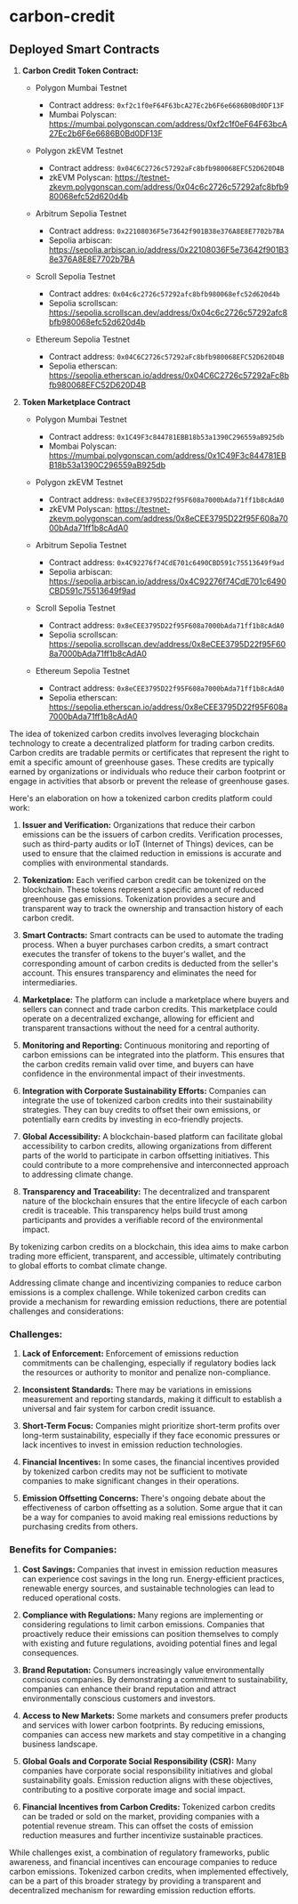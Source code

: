 # carbon-credit

## Deployed Smart Contracts

1. **Carbon Credit Token Contract:** 
   - Polygon Mumbai Testnet
     - Contract address: `0xf2c1f0eF64F63bcA27Ec2b6F6e6686B0Bd0DF13F`
     - Mumbai Polyscan: https://mumbai.polygonscan.com/address/0xf2c1f0eF64F63bcA27Ec2b6F6e6686B0Bd0DF13F

   - Polygon zkEVM Testnet
     - Contract address: `0x04C6C2726c57292aFc8bfb980068EFC52D620D4B`
     - zkEVM Polyscan: https://testnet-zkevm.polygonscan.com/address/0x04c6c2726c57292afc8bfb980068efc52d620d4b

   - Arbitrum Sepolia Testnet
     - Contract address: `0x22108036F5e73642f901B38e376A8E8E7702b7BA`
     - Sepolia arbiscan: https://sepolia.arbiscan.io/address/0x22108036F5e73642f901B38e376A8E8E7702b7BA

   - Scroll Sepolia Testnet
     - Contract addres: `0x04c6c2726c57292afc8bfb980068efc52d620d4b`
     - Sepolia scrollscan: https://sepolia.scrollscan.dev/address/0x04c6c2726c57292afc8bfb980068efc52d620d4b

   - Ethereum Sepolia Testnet
     - Contract address: `0x04C6C2726c57292aFc8bfb980068EFC52D620D4B`
     - Sepolia etherscan: https://sepolia.etherscan.io/address/0x04C6C2726c57292aFc8bfb980068EFC52D620D4B


2. **Token Marketplace Contract**
   - Polygon Mumbai Testnet
     - Contract address: `0x1C49F3c844781EBB18b53a1390C296559aB925db`
     - Mombai Polyscan: https://mumbai.polygonscan.com/address/0x1C49F3c844781EBB18b53a1390C296559aB925db

   - Polygon zkEVM Testnet
     - Contract address: `0x8eCEE3795D22f95F608a7000bAda71ff1b8cAdA0`
     - zkEVM Polyscan: https://testnet-zkevm.polygonscan.com/address/0x8eCEE3795D22f95F608a7000bAda71ff1b8cAdA0

   - Arbitrum Sepolia Testnet
     - Contract address: `0x4C92276f74CdE701c6490CBD591c75513649f9ad`
     - Sepolia arbiscan: https://sepolia.arbiscan.io/address/0x4C92276f74CdE701c6490CBD591c75513649f9ad

   - Scroll Sepolia Testnet
     - Contract address: `0x8eCEE3795D22f95F608a7000bAda71ff1b8cAdA0`
     - Sepolia scrollscan: https://sepolia.scrollscan.dev/address/0x8eCEE3795D22f95F608a7000bAda71ff1b8cAdA0
   
   - Ethereum Sepolia Testnet
     - Contract address: `0x8eCEE3795D22f95F608a7000bAda71ff1b8cAdA0`
     - Sepolia etherscan: https://sepolia.etherscan.io/address/0x8eCEE3795D22f95F608a7000bAda71ff1b8cAdA0


The idea of tokenized carbon credits involves leveraging blockchain technology to create a decentralized platform for trading carbon credits. Carbon credits are tradable permits or certificates that represent the right to emit a specific amount of greenhouse gases. These credits are typically earned by organizations or individuals who reduce their carbon footprint or engage in activities that absorb or prevent the release of greenhouse gases.

Here's an elaboration on how a tokenized carbon credits platform could work:

1. **Issuer and Verification:**
   Organizations that reduce their carbon emissions can be the issuers of carbon credits. Verification processes, such as third-party audits or IoT (Internet of Things) devices, can be used to ensure that the claimed reduction in emissions is accurate and complies with environmental standards.

2. **Tokenization:**
   Each verified carbon credit can be tokenized on the blockchain. These tokens represent a specific amount of reduced greenhouse gas emissions. Tokenization provides a secure and transparent way to track the ownership and transaction history of each carbon credit.

3. **Smart Contracts:**
   Smart contracts can be used to automate the trading process. When a buyer purchases carbon credits, a smart contract executes the transfer of tokens to the buyer's wallet, and the corresponding amount of carbon credits is deducted from the seller's account. This ensures transparency and eliminates the need for intermediaries.

4. **Marketplace:**
   The platform can include a marketplace where buyers and sellers can connect and trade carbon credits. This marketplace could operate on a decentralized exchange, allowing for efficient and transparent transactions without the need for a central authority.

5. **Monitoring and Reporting:**
   Continuous monitoring and reporting of carbon emissions can be integrated into the platform. This ensures that the carbon credits remain valid over time, and buyers can have confidence in the environmental impact of their investments.

6. **Integration with Corporate Sustainability Efforts:**
   Companies can integrate the use of tokenized carbon credits into their sustainability strategies. They can buy credits to offset their own emissions, or potentially earn credits by investing in eco-friendly projects.

7. **Global Accessibility:**
   A blockchain-based platform can facilitate global accessibility to carbon credits, allowing organizations from different parts of the world to participate in carbon offsetting initiatives. This could contribute to a more comprehensive and interconnected approach to addressing climate change.

8. **Transparency and Traceability:**
   The decentralized and transparent nature of the blockchain ensures that the entire lifecycle of each carbon credit is traceable. This transparency helps build trust among participants and provides a verifiable record of the environmental impact.

By tokenizing carbon credits on a blockchain, this idea aims to make carbon trading more efficient, transparent, and accessible, ultimately contributing to global efforts to combat climate change.


Addressing climate change and incentivizing companies to reduce carbon emissions is a complex challenge. While tokenized carbon credits can provide a mechanism for rewarding emission reductions, there are potential challenges and considerations:

### Challenges:

1. **Lack of Enforcement:**
   Enforcement of emissions reduction commitments can be challenging, especially if regulatory bodies lack the resources or authority to monitor and penalize non-compliance.

2. **Inconsistent Standards:**
   There may be variations in emissions measurement and reporting standards, making it difficult to establish a universal and fair system for carbon credit issuance.

3. **Short-Term Focus:**
   Companies might prioritize short-term profits over long-term sustainability, especially if they face economic pressures or lack incentives to invest in emission reduction technologies.

4. **Financial Incentives:**
   In some cases, the financial incentives provided by tokenized carbon credits may not be sufficient to motivate companies to make significant changes in their operations.

5. **Emission Offsetting Concerns:**
   There's ongoing debate about the effectiveness of carbon offsetting as a solution. Some argue that it can be a way for companies to avoid making real emissions reductions by purchasing credits from others.

### Benefits for Companies:

1. **Cost Savings:**
   Companies that invest in emission reduction measures can experience cost savings in the long run. Energy-efficient practices, renewable energy sources, and sustainable technologies can lead to reduced operational costs.

2. **Compliance with Regulations:**
   Many regions are implementing or considering regulations to limit carbon emissions. Companies that proactively reduce their emissions can position themselves to comply with existing and future regulations, avoiding potential fines and legal consequences.

3. **Brand Reputation:**
   Consumers increasingly value environmentally conscious companies. By demonstrating a commitment to sustainability, companies can enhance their brand reputation and attract environmentally conscious customers and investors.

4. **Access to New Markets:**
   Some markets and consumers prefer products and services with lower carbon footprints. By reducing emissions, companies can access new markets and stay competitive in a changing business landscape.

5. **Global Goals and Corporate Social Responsibility (CSR):**
   Many companies have corporate social responsibility initiatives and global sustainability goals. Emission reduction aligns with these objectives, contributing to a positive corporate image and social impact.

6. **Financial Incentives from Carbon Credits:**
   Tokenized carbon credits can be traded or sold on the market, providing companies with a potential revenue stream. This can offset the costs of emission reduction measures and further incentivize sustainable practices.

While challenges exist, a combination of regulatory frameworks, public awareness, and financial incentives can encourage companies to reduce carbon emissions. Tokenized carbon credits, when implemented effectively, can be a part of this broader strategy by providing a transparent and decentralized mechanism for rewarding emission reduction efforts.
